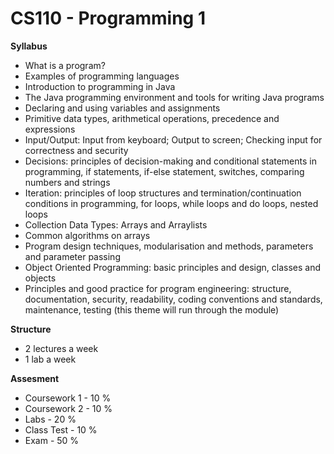 # CS110 - Programming 1
__Syllabus__
- What is a program? 
- Examples of programming languages
- Introduction to programming in Java
- The Java programming environment and tools for writing Java programs
- Declaring and using variables and assignments
- Primitive data types, arithmetical operations, precedence and expressions
- Input/Output: Input from keyboard; Output to screen; Checking input for correctness and security
- Decisions: principles of decision-making and conditional statements in programming, if statements, if-else statement, switches, comparing numbers and strings
- Iteration: principles of loop structures and termination/continuation conditions in programming, for loops, while loops and do loops, nested loops
- Collection Data Types: Arrays and Arraylists
- Common algorithms on arrays
- Program design techniques, modularisation and methods, parameters and parameter passing
- Object Oriented Programming: basic principles and design, classes and objects
- Principles and good practice for program engineering: structure, documentation, security, readability, coding conventions and standards, maintenance, testing (this theme will run through the module)

__Structure__
- 2 lectures a week
- 1 lab a week

__Assesment__
- Coursework 1 - 10 %
- Coursework 2 - 10 %
- Labs - 20 %
- Class Test - 10 %
- Exam - 50 %